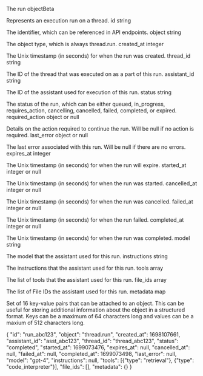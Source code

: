 The run objectBeta

Represents an execution run on a thread.
id
string

The identifier, which can be referenced in API endpoints.
object
string

The object type, which is always thread.run.
created_at
integer

The Unix timestamp (in seconds) for when the run was created.
thread_id
string

The ID of the thread that was executed on as a part of this run.
assistant_id
string

The ID of the assistant used for execution of this run.
status
string

The status of the run, which can be either queued, in_progress, requires_action, cancelling, cancelled, failed, completed, or expired.
required_action
object or null

Details on the action required to continue the run. Will be null if no action is required.
last_error
object or null

The last error associated with this run. Will be null if there are no errors.
expires_at
integer

The Unix timestamp (in seconds) for when the run will expire.
started_at
integer or null

The Unix timestamp (in seconds) for when the run was started.
cancelled_at
integer or null

The Unix timestamp (in seconds) for when the run was cancelled.
failed_at
integer or null

The Unix timestamp (in seconds) for when the run failed.
completed_at
integer or null

The Unix timestamp (in seconds) for when the run was completed.
model
string

The model that the assistant used for this run.
instructions
string

The instructions that the assistant used for this run.
tools
array

The list of tools that the assistant used for this run.
file_ids
array

The list of File IDs the assistant used for this run.
metadata
map

Set of 16 key-value pairs that can be attached to an object. This can be useful for storing additional information about the object in a structured format. Keys can be a maximum of 64 characters long and values can be a maxium of 512 characters long.


{
  "id": "run_abc123",
  "object": "thread.run",
  "created_at": 1698107661,
  "assistant_id": "asst_abc123",
  "thread_id": "thread_abc123",
  "status": "completed",
  "started_at": 1699073476,
  "expires_at": null,
  "cancelled_at": null,
  "failed_at": null,
  "completed_at": 1699073498,
  "last_error": null,
  "model": "gpt-4",
  "instructions": null,
  "tools": [{"type": "retrieval"}, {"type": "code_interpreter"}],
  "file_ids": [],
  "metadata": {}
}
